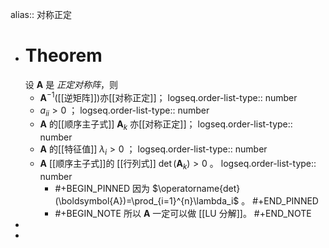 alias:: 对称正定

- # Theorem
  设 $\boldsymbol A$ 是 *正定对称阵*，则
	- $\boldsymbol A^{-1}$([[逆矩阵]])亦[[对称正定]]；
	  logseq.order-list-type:: number
	- $a_{ii}>0$ ；
	  logseq.order-list-type:: number
	- $\boldsymbol A$ 的[[顺序主子式]] $\boldsymbol A_{k}$ 亦[[对称正定]]；
	  logseq.order-list-type:: number
	- $\boldsymbol A$ 的[[特征值]] $\lambda_i>0$ ；
	  logseq.order-list-type:: number
	- $\boldsymbol A$ [[顺序主子式]]的 [[行列式]] $\operatorname{det}(\boldsymbol A_k) > 0$ 。
	  logseq.order-list-type:: number
		- #+BEGIN_PINNED
		  因为 $\operatorname{det}(\boldsymbol{A})=\prod_{i=1}^{n}\lambda_i$ 。
		  #+END_PINNED
		- #+BEGIN_NOTE
		  所以 $\boldsymbol A$ 一定可以做 [[LU 分解]]。 
		  #+END_NOTE
-
-